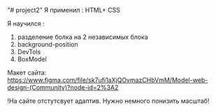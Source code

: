 "# project2" 
Я применил : 
  HTML+ CSS
  
Я научился :
1)  разделение болка на 2 независимых блока
2)  background-position
3)  DevTols
4)  BoxModel

Макет сайта: https://www.figma.com/file/sk7ufi1aXjQOvmazCHbVmM/Model-web-design-(Community)?node-id=2%3A2

!На сайте отстутсвует адаптив. Нужно немного понизить масштаб!
